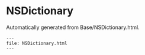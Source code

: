 
# NSDictionary

Automatically generated from Base/NSDictionary.html.

``` {raw} html
---
file: NSDictionary.html
---
```

